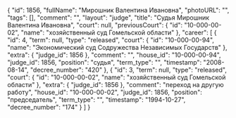 {
    "id": 1856,
    "fullName": "Мирошник Валентина Ивановна",
    "photoURL": "",
    "tags": [],
    "comment": "",
    "layout": "judge",
    "title": "Судья Мирошник Валентина Ивановна",
    "court": null,
    "previousCourt": {
        "id": "10-000-00-02",
        "name": "хозяйственный суд Гомельской области"
    },
    "career": [
        {
            "id": 4,
            "term": null,
            "type": "released",
            "court": {
                "id": "10-000-00-94",
                "name": "Экономический суд Содружества Независимых Государств"
            },
            "extra": {
                "judge_id": 1856
            },
            "comment": "",
            "house_id": "10-000-00-94",
            "judge_id": 1856,
            "position": "судья",
            "term_type": "",
            "timestamp": "2008-08-14",
            "decree_number": "420"
        },
        {
            "id": 3,
            "term": null,
            "type": "released",
            "court": {
                "id": "10-000-00-02",
                "name": "хозяйственный суд Гомельской области"
            },
            "extra": {
                "judge_id": 1856
            },
            "comment": "переход на другую работу",
            "house_id": "10-000-00-02",
            "judge_id": 1856,
            "position": "председатель",
            "term_type": "",
            "timestamp": "1994-10-27",
            "decree_number": "174"
        }
    ]
}